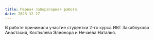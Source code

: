 ```yaml
---
title: Первая лабораторная работа
date: 2023-12-27
---
```


В работе принимали участие студентки 2-го курса ИВТ Закаблукова Анастасия, Костылева Элеонора и Нечаева Наталья.